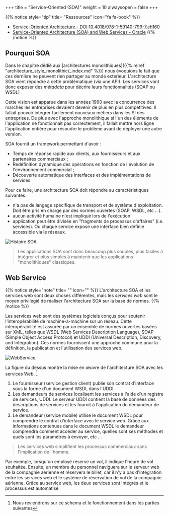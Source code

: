 +++
title = "Service-Oriented (SOA)"
weight = 10
alwaysopen = false
+++

{{% notice style="tip" title= "Ressources" icon="fa fa-book" %}}

- [Service-Oriented Architecture - DOI:10.4018/978-1-59140-799-7.ch160](https://www.researchgate.net/publication/292551195_Service-Oriented_Architecture)
- [Service-Oriented Architecture (SOA) and Web Services - Oracle](https://www.oracle.com/technical-resources/articles/javase/soa.html)
  {{% /notice %}}

## Pourquoi SOA

Dans le chapitre dédié aux [architectures monolithiques]({{% relref "architecture_style_monolithic/_index.md" %}}) nous évoquions le fait que ces dernière ne peuvent rien partager au monde extérieur. L'architecture SOA vient répondre à cette problématique (via une API). Les services vont donc exposer des _métadata_ pour décrire leurs fonctionnalités (SOAP ou WSDL)

Cette vision est apparue dans les années 1990 avec la concurrence des marchés les entreprises devaient devenir de plus en plus compétitives. Il fallait pouvoir intégrer facilement nouveaux métiers dans les SI des entreprises. De plus avec l'approche monolithique si l'un des éléments de l'application ne fonctionnait pas correctement, il fallait mettre hors ligne l'application entière pour résoudre le problème avant de déployer une autre version.

SOA fournit un framework permettant d'avoir :

- Temps de réponse rapide aux clients, aux fournisseurs et aux partenaires commerciaux ;
- Redéfinition dynamique des opérations en fonction de l'évolution de l'environnement commercial ;
- Découverte automatique des interfaces et des implémentations de services.

Pour ce faire, une architecture SOA doit répondre au caractéristiques suivantes :

- n'a pas de langage spécifique de transport et de système d'exploitation. Doit être pris en charge par des normes ouvertes (SOAP, WSDL, etc ...).
- aucun activité humaine n'est impliqué lors de l'exécution
- application peut être divisée en "fragments de processus d'affaires" (i.e. services). Où chaque service expose une interface bien définie accessible via le réseaux.

![Histoire SOA](images/histoire.png)

> Les applications SOA sont donc beaucoup plus souples, plus faciles à intégrer et plus simples à maintenir que les applications "monolithiques" classiques.

## Web Service

{{% notice style="note" title= "" icon="" %}}
L'architecture SOA et les services web sont deux choses différentes, mais les _services web_ sont le moyen privilégié de réaliser l'architecture SOA sur la base de normes.
{{% /notice %}}

Les services web sont des systèmes logiciels conçus pour soutenir l'interopérabilité de machine-à-machine sur un réseau. Cette interopérabilité est assurée par un ensemble de normes ouvertes basées sur XML, telles que WSDL (Web Services Description Language), SOAP (Simple Object Access Protocol) et UDDI (Universal Description, Discovery, and Integration). Ces normes fournissent une approche commune pour la définition, la publication et l'utilisation des services web.

![WebService](images/webservice.png?width=30pc)

La figure du dessus montre la mise en œuvre de l'architecture SOA avec les services Web. [^1]

1. Le fournisseur (service gestion client) publie son contrat d'interface sous la forme d'un document WSDL dans l'UDDI
2. Les demandeurs de services localisent les services à l'aide d'un registre de services, UDDI. Le serveur UDDI contient la base de données des descriptions de services et les fournit à l'application du demandeur de service.
3. Le demandeur (service mobile) utilise le document WSDL pour comprendre le contrat d'interface avec le service web. Grâce aux informations contenues dans le document WSDL le demandeur comprendra comment accéder au service, quelles sont ses méthodes et quels sont les paramètres à envoyer, etc ...

> Les services web simplifient les processus commerciaux sans l'implication de l'homme.

Par exemple, lorsqu'un employé réserve un vol, il indique l'heure de vol souhaitée. Ensuite, un membre du personnel naviguera sur le serveur web de la compagnie aérienne et réservera le billet, car il n'y a pas d'intégration entre les services web et le système de réservation de vol de la compagnie aérienne. Grâce au service web, les deux services sont intégrés et le processus est automatisé

[^1]: Nous reviendrons sur ce schema et le fonctionnement dans les parties suivantes
